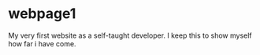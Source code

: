 # webpage1
My very first website as a self-taught developer. I keep this to show myself how far i have come.

